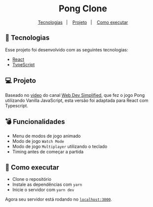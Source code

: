 <h1 align="center">
  Pong Clone
</h1>

<p align="center">
  <a href="#-tecnologias">Tecnologias</a>&nbsp;&nbsp;&nbsp;|&nbsp;&nbsp;&nbsp;
  <a href="#-projeto">Projeto</a>&nbsp;&nbsp;&nbsp;|&nbsp;&nbsp;&nbsp;
  <a href="#-como-executar">Como executar</a>
</p>

## 🧪 Tecnologias

Esse projeto foi desenvolvido com as seguintes tecnologias:

- [React](https://reactjs.org/)
- [TypeScript](https://www.typescriptlang.org/)

## 💻 Projeto

Baseado no [video](https://www.youtube.com/watch?v=PeY6lXPrPaA&t=2109s) do canal [Web Dev Simplified](https://www.youtube.com/c/WebDevSimplified/videos), que fez o jogo Pong utilizando Vanilla JavaScript, esta versão foi adaptada para React com Typescript.

## 💣 Funcionalidades

- Menu de modos de jogo animado
- Modo de jogo `Watch Mode`
- Modo de jogo `Multiplayer` utilizando o teclado
- Timing antes de começar a partida

## 🚀 Como executar

- Clone o repositório
- Instale as dependências com `yarn`
- Inicie o servidor com `yarn dev`

Agora seu servidor está rodando no [`localhost:3000`](http://localhost:3000).
